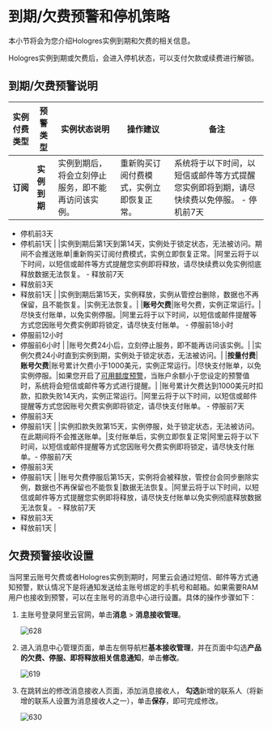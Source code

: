 # 到期/欠费预警和停机策略

本小节将会为您介绍Hologres实例到期和欠费的相关信息。

Hologres实例到期或欠费后，会进入停机状态，可以支付欠款或续费进行解锁。

## 到期/欠费预警说明

|实例付费类型|预警类型|实例状态说明|操作建议|备注|
|------|----|------|----|--|
|**订阅**|**实例到期**|实例到期后，将会立刻停止服务，即不能再访问该实例。|重新购买订阅付费模式，实例立即恢复正常。|系统将于以下时间，以短信或邮件等方式提醒您实例即将到期，请尽快续费以免停服。 -   停机前7天
-   停机前3天
-   停机前1天 |
|实例到期后第1天到第14天，实例处于锁定状态，无法被访问。期间不会推送账单|重新购买订阅付费模式，实例立即恢复正常。|阿里云将于以下时间，以短信或邮件等方式提醒您实例即将释放，请尽快续费以免实例彻底释放数据无法恢复。 -   释放前7天
-   释放前3天
-   释放前1天 |
|实例到期后第15天，实例释放，实例从管控台删除，数据也不再保留，且不能恢复。|实例无法恢复。|
|**账号欠费**|账号欠费，实例正常运行。|尽快支付账单，以免实例停服。|阿里云将于以下时间，以短信或邮件提醒等方式您因账号欠费实例即将锁定，请尽快支付账单。 -   停服前18小时
-   停服前12小时
-   停服前6小时 |
|账号欠费24小后，立刻停止服务，即不能再访问该实例。|
|实例欠费24小时直到实例到期，实例处于锁定状态，无法被访问。|
|**按量付费**|**账号欠费**|账号累计欠费小于1000美元，实例正常运行。|尽快支付账单，以免实例停服。|如果您开启了[可用额度预警](https://usercenter2.aliyun.com/home?spm=a2c4g.11186623.2.9.2da032ad2zyEqW)，当账户余额小于您设定的预警值时，系统将会短信或邮件等方式进行提醒。|
|账号累计欠费达到1000美元时扣款，扣款失败14天内，实例正常运行。|阿里云将于以下时间，以短信或邮件提醒等方式您因账号欠费实例即将锁定，请尽快支付账单。 -   停服前7天
-   停服前3天
-   停服前1天 |
|实例扣款失败第15天，实例停服，处于锁定状态，无法被访问。在此期间将不会推送账单。|支付账单后，实例立即恢复正常|阿里云将于以下时间，以短信或邮件提醒等方式您因账号欠费实例即将锁定，请尽快支付账单。-   停服前7天
-   停服前3天
-   停服前1天 |
|账号欠费停服后第15天，实例将会被释放，管控台会同步删除实例，数据也不再保留也不能恢复|数据无法恢复。|阿里云将于以下时间，以短信或邮件等方式提醒您实例即将释放，请尽快支付账单以免实例彻底释放数据无法恢复。 -   释放前7天
-   释放前3天
-   释放前1天 |

## 欠费预警接收设置

当阿里云账号欠费或者Hologres实例到期时，阿里云会通过短信、邮件等方式通知预警，默认情况下是将通知发送给主账号绑定的手机号和邮箱。如果需要RAM用户也接收到预警，可以在主账号的消息中心进行设置。具体的操作步骤如下：

1.  主账号登录阿里云官网，单击**消息** \> **消息接收管理**。

    ![628](https://static-aliyun-doc.oss-accelerate.aliyuncs.com/assets/img/zh-CN/8208875061/p77376.png)

2.  进入消息中心管理页面，单击左侧导航栏**基本接收管理**，并在页面中勾选**产品的欠费、停服、即将释放相关信息通知**，单击**修改**。

    ![619](https://static-aliyun-doc.oss-accelerate.aliyuncs.com/assets/img/zh-CN/2748559951/p77377.png)

3.  在跳转出的修改消息接收人页面，添加消息接收人， **勾选**新增的联系人（将新增的联系人设置为消息接收人之一），单击**保存**，即可完成修改。

    ![630](https://static-aliyun-doc.oss-accelerate.aliyuncs.com/assets/img/zh-CN/2748559951/p77379.png)


